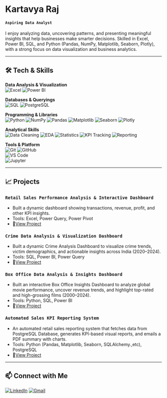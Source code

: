 # Kartavya Raj 

#### **`Aspiring Data Analyst`**

I enjoy analyzing data, uncovering patterns, and presenting meaningful insights that help businesses make smarter decisions. Skilled in Excel, Power BI, SQL, and Python (Pandas, NumPy, Matplotlib, Seaborn, Plotly), with a strong focus on data visualization and business analytics.

---

## 🛠️ Tech & Skills

**Data Analysis & Visualization**  
![Excel](https://img.shields.io/badge/Excel-217346?style=for-the-badge&logo=microsoft-excel&logoColor=white) 
![Power BI](https://img.shields.io/badge/Power%20BI-F2C811?style=for-the-badge&logo=power-bi&logoColor=black)

**Databases & Queryings**  
![SQL](https://img.shields.io/badge/SQL-00486D?style=for-the-badge)
![PostgreSQL](https://img.shields.io/badge/PostgreSQL-316192?style=for-the-badge&logo=postgresql&logoColor=white)  

**Programming & Libraries**  
![Python](https://img.shields.io/badge/Python-3776AB?style=for-the-badge&logo=python&logoColor=white) 
![NumPy](https://img.shields.io/badge/NumPy-013243?style=for-the-badge&logo=numpy&logoColor=white) 
![Pandas](https://img.shields.io/badge/Pandas-150458?style=for-the-badge&logo=pandas&logoColor=white) 
![Matplotlib](https://img.shields.io/badge/Matplotlib-003D5C?style=for-the-badge&logo=matplotlib&logoColor=white)
![Seaborn](https://img.shields.io/badge/Seaborn-4A82AA?style=for-the-badge&logo=seaborn&logoColor=white)
![Plotly](https://img.shields.io/badge/Plotly-3F4F75?style=for-the-badge&logo=plotly&logoColor=white)

**Analytical Skills**  
![Data Cleaning](https://img.shields.io/badge/Data%20Cleaning-005080?style=for-the-badge&logo=databricks&logoColor=white)
![EDA](https://img.shields.io/badge/EDA-0077B6?style=for-the-badge&logo=chartdotjs&logoColor=white)
![Statistics](https://img.shields.io/badge/Statistics-4A639B?style=for-the-badge&logo=rstudio&logoColor=white)
![KPI Tracking](https://img.shields.io/badge/KPI%20Tracking-21409A?style=for-the-badge&logo=googleanalytics&logoColor=white)
![Reporting](https://img.shields.io/badge/Reporting-1E90FF?style=for-the-badge&logo=powerbi&logoColor=white)

**Tools & Platform**  
![Git](https://img.shields.io/badge/Git-F05032?style=for-the-badge&logo=git&logoColor=white) 
![GitHub](https://img.shields.io/badge/GitHub-181717?style=for-the-badge&logo=github&logoColor=white)  
![VS Code](https://img.shields.io/badge/VS_Code-007ACC?style=for-the-badge&logo=visual-studio-code&logoColor=white)  
![Jupyter](https://img.shields.io/badge/Jupyter-F37626?style=for-the-badge&logo=jupyter&logoColor=white)  

---

## 📈 Projects

### **`Retail Sales Performance Analysis & Interactive Dashboard`**
- Built a dynamic dashboard showing transactions, revenue, profit, and other KPI insights.  
- Tools: Excel, Power Query, Power Pivot
- 🔗[View Project](https://github.com/kartavyaraj/Excel_Project-Retail_Sales_Dashboard-)

### **`Crime Data Analysis & Visualization Dashboard`**
- Built a dynamic Crime Analysis Dashboard to visualize crime trends, victim demographics, and actionable insights across India (2020–2024).  
- Tools: SQL, Power BI, Power Query
- 🔗[View Project](https://github.com/kartavyaraj/SQL_PowerBI_Project-Crime_Analysis_Report_Dashboard)

### **`Box Office Data Analysis & Insights Dashboard`**
- Built an interactive Box Office Insights Dashboard to analyze global movie performance, uncover revenue trends, and highlight top-rated and high-grossing films (2000–2024). 
- Tools: Python, SQL, Power BI
- 🔗[View Project](https://github.com/kartavyaraj/Python_SQL_PowerBI_Project-Box_Office_Insights_Dashboard)

### **`Automated Sales KPI Reporting System`**
- An automated retail sales reporting system that fetches data from PostgreSQL Database, generates KPI-based visual reports, and emails a PDF summary with charts. 
- Tools: Python (Pandas, Matplotlib, Seaborn, SQLAlchemy.,etc), PostgreSQL
- 🔗[View Project](https://github.com/kartavyaraj/Python_PostgreSQL_Project-Automated_Sales_KPI_Reporting_System)
  
---

## 📫 Connect with Me

[![LinkedIn](https://skillicons.dev/icons?i=linkedin&theme=light)](https://www.linkedin.com/in/kartavyaraj)
[![Gmail](https://skillicons.dev/icons?i=gmail&theme=light)](mailto:kartavyarajput108@gmail.com)
